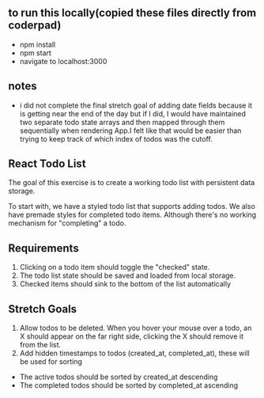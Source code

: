 ## to run this locally(copied these files directly from coderpad)
- npm install 
- npm start 
- navigate to localhost:3000

## notes
- i did not complete the final stretch goal of adding date fields because it is getting near the end of the day but if I did, I would have maintained two separate todo state arrays and then mapped through them sequentially when rendering App.I felt like that would be easier than trying to keep track of which index of todos was the cutoff. 

## React Todo List

The goal of this exercise is to create a working todo list with persistent data storage.

To start with, we have a styled todo list that supports adding todos. We also have premade styles for completed todo items. Although there's no working mechanism for "completing" a todo.

## Requirements

1. Clicking on a todo item should toggle the "checked" state.
2. The todo list state should be saved and loaded from local storage.
3. Checked items should sink to the bottom of the list automatically

## Stretch Goals

1. Allow todos to be deleted. When you hover your mouse over a todo, an X should appear on the far right side, clicking the X should remove it from the list.
2. Add hidden timestamps to todos (created_at, completed_at), these will be used for sorting
  - The active todos should be sorted by created_at descending
  - The completed todos should be sorted by completed_at ascending
